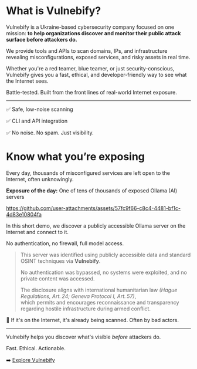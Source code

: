 # What is Vulnebify?

Vulnebify is a Ukraine-based cybersecurity company focused on one mission: **to help organizations discover and monitor their public attack surface before attackers do.**

We provide tools and APIs to scan domains, IPs, and infrastructure revealing misconfigurations, exposed services, and risky assets in real time.

Whether you're a red teamer, blue teamer, or just security-conscious, Vulnebify gives you a fast, ethical, and developer-friendly way to see what the Internet sees.

Battle-tested. Built from the front lines of real-world Internet exposure.

---

✅ Safe, low-noise scanning

✅ CLI and API integration

✅ No noise. No spam. Just visibility.

# Know what you’re exposing

Every day, thousands of misconfigured services are left open to the Internet, often unknowingly.

**Exposure of the day:** One of tens of thousands of exposed Ollama (AI) servers

https://github.com/user-attachments/assets/57fc9f66-c8c4-4481-bf1c-4d83e10804fa

In this short demo, we discover a publicly accessible Ollama server on the Internet and connect to it. 

No authentication, no firewall, full model access.

> This server was identified using publicly accessible data and standard OSINT techniques via **Vulnebify**.
> 
> No authentication was bypassed, no systems were exploited, and no private content was accessed.  
>  
> The disclosure aligns with international humanitarian law *(Hague Regulations, Art. 24; Geneva Protocol I, Art. 57)*,  
> which permits and encourages reconnaissance and transparency regarding hostile infrastructure during armed conflict.

🚨 If it's on the Internet, it's already being scanned. Often by bad actors.

---

Vulnebify helps you discover what's visible *before* attackers do.  

Fast. Ethical. Actionable. 

➡️ [Explore Vulnebify](https://vulnebify.com)
